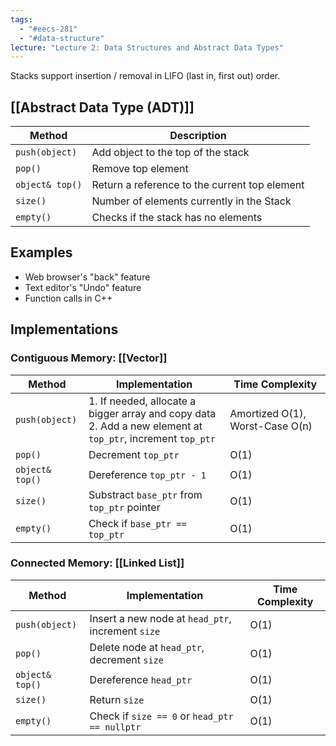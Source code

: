 ```yaml
---
tags:
  - "#eecs-281"
  - "#data-structure"
lecture: "Lecture 2: Data Structures and Abstract Data Types"
---
```

Stacks support insertion / removal in LIFO (last in, first out) order.

## [[Abstract Data Type (ADT)]]

| Method          | Description                                   |
| --------------- | --------------------------------------------- |
| `push(object)`  | Add object to the top of the stack            |
| `pop()`         | Remove top element                            |
| `object& top()` | Return a reference to the current top element |
| `size()`        | Number of elements currently in the Stack     |
| `empty()`       | Checks if the stack has no elements           |
## Examples
- Web browser's "back" feature
- Text editor's "Undo" feature
- Function calls in C++

## Implementations
### Contiguous Memory: [[Vector]]

| Method          | Implementation                                                                                                | Time Complexity                 |
| --------------- | ------------------------------------------------------------------------------------------------------------- | ------------------------------- |
| `push(object)`  | 1. If needed, allocate a bigger array and copy data<br>2. Add a new element at `top_ptr`, increment `top_ptr` | Amortized O(1), Worst-Case O(n) |
| `pop()`         | Decrement `top_ptr`                                                                                           | O(1)                            |
| `object& top()` | Dereference `top_ptr - 1`                                                                                     | O(1)                            |
| `size()`        | Substract `base_ptr` from `top_ptr` pointer                                                                   | O(1)                            |
| `empty()`       | Check if `base_ptr == top_ptr`                                                                                | O(1)                            |
### Connected Memory: [[Linked List]]

| Method          | Implementation                                    | Time Complexity |
| --------------- | ------------------------------------------------- | --------------- |
| `push(object)`  | Insert a new node at `head_ptr`, increment `size` | O(1)            |
| `pop()`         | Delete node at `head_ptr`, decrement `size`       | O(1)            |
| `object& top()` | Dereference `head_ptr`                            | O(1)            |
| `size()`        | Return `size`                                     | O(1)            |
| `empty()`       | Check if `size == 0` or `head_ptr == nullptr`     | O(1)            |